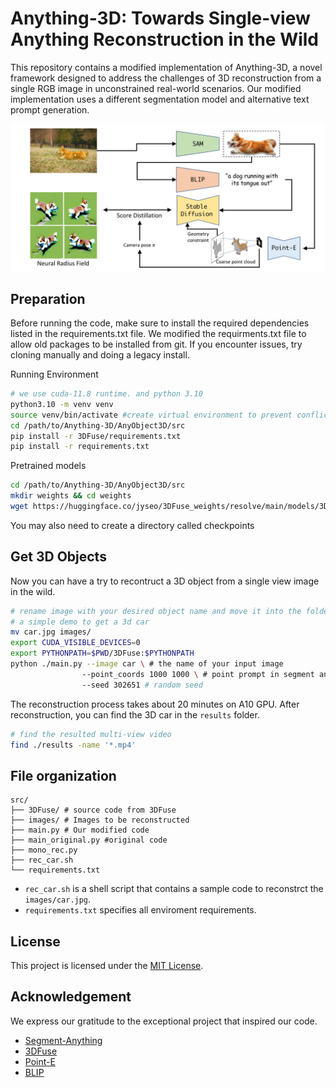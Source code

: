 # Anything-3D: Towards Single-view Anything Reconstruction in the Wild

This repository contains a modified implementation of Anything-3D, a novel framework designed to address the challenges of 3D reconstruction from a single RGB image in unconstrained real-world scenarios. Our modified implementation uses a different segmentation model and alternative text prompt generation.

![pipeline](https://github.com/Anything-of-anything/Anything-3D/blob/main/AnyObject3D/assets/pipeline_anything3d.jpg)

## Preparation

Before running the code, make sure to install the required dependencies listed in the requirements.txt file. We modified the requirments.txt file to allow old packages to be installed from git. If you encounter issues, try cloning manually and doing a legacy install.

Running Environment
   ```bash 
   # we use cuda-11.8 runtime. and python 3.10
   python3.10 -m venv venv
   source venv/bin/activate #create virtual environment to prevent conflicts with system python
   cd /path/to/Anything-3D/AnyObject3D/src
   pip install -r 3DFuse/requirements.txt
   pip install -r requirements.txt
   ```
Pretrained models 
   ```bash
   cd /path/to/Anything-3D/AnyObject3D/src
   mkdir weights && cd weights 
   wget https://huggingface.co/jyseo/3DFuse_weights/resolve/main/models/3DFuse_sparse_depth_injector.ckpt
   ```

You may also need to create a directory called checkpoints
## Get 3D Objects

Now you can have a try to recontruct a 3D object from a single view image in the wild.
```bash 
# rename image with your desired object name and move it into the folder src/images/ 
# a simple demo to get a 3d car
mv car.jpg images/
export CUDA_VISIBLE_DEVICES=0
export PYTHONPATH=$PWD/3DFuse:$PYTHONPATH
python ./main.py --image car \ # the name of your input image
                --point_coords 1000 1000 \ # point prompt in segment anything
                --seed 302651 # random seed 
```
The reconstruction process takes about 20 minutes on A10 GPU. After reconstruction, you can find the 3D car in the `results` folder. 
```bash
# find the resulted multi-view video 
find ./results -name '*.mp4'
```

## File organization
```
src/
├── 3DFuse/ # source code from 3DFuse
├── images/ # Images to be reconstructed
├── main.py # Our modified code
├── main_original.py #original code
├── mono_rec.py
├── rec_car.sh
└── requirements.txt
```
- `rec_car.sh` is a shell script that contains a sample code to reconstrct the `images/car.jpg`.
- `requirements.txt` specifies all enviroment requirements.

## License

This project is licensed under the [MIT License](https://github.com/Anything-of-anything/Anything-3D/blob/main/LICENSE).

## Acknowledgement
We express our gratitude to the exceptional project that inspired our code.
- [Segment-Anything](https://github.com/facebookresearch/segment-anything)
- [3DFuse](https://github.com/KU-CVLAB/3DFuse)
- [Point-E](https://github.com/openai/point-e)
- [BLIP](https://github.com/salesforce/LAVIS)
